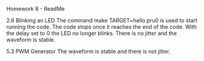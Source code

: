 Homework 8 - ReadMe

2.6 Blinking an LED
The command make TARGET=hello.pru0 is used to start running the code.
The code stops once it reaches the end of the code. With the delay set to 0 the LED no longer blinks. There is no jitter and the waveform is stable. 

5.3 PWM Generator
The waveform is stable and there is not jitter.